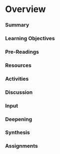 # **Overview**


### **Summary**



### **Learning Objectives**


### **Pre-Readings**



### **Resources**



### **Activities**




### **Discussion**



### **Input**



### **Deepening**



### **Synthesis**




### **Assignments**


